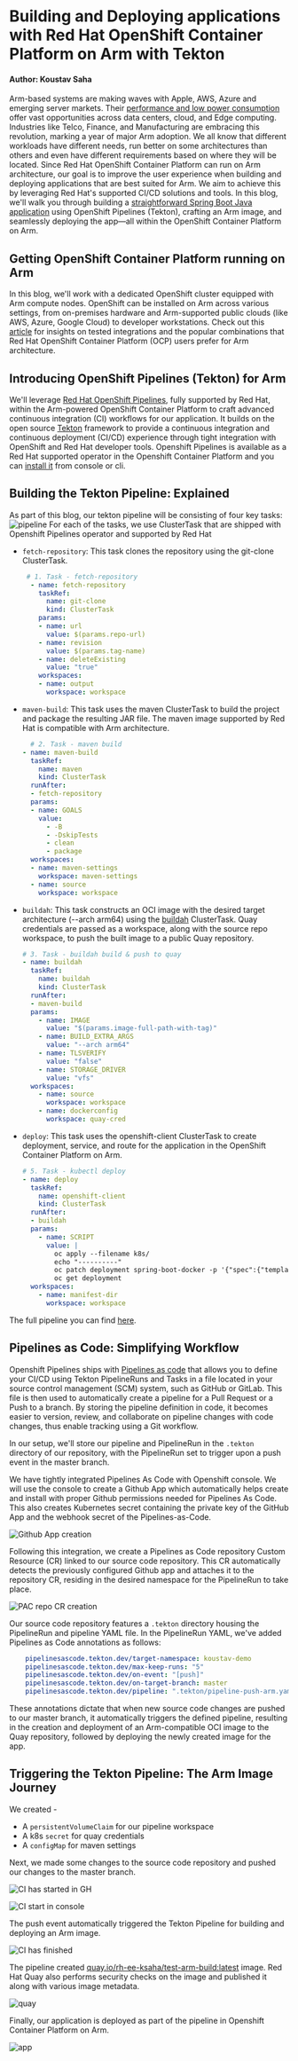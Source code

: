 # Building and Deploying applications with Red Hat OpenShift Container Platform on Arm with Tekton

#### Author: Koustav Saha

Arm-based systems are making waves with Apple, AWS, Azure and emerging server markets. Their [performance and low power consumption](https://www.arm.com/blogs/blueprint/performance-per-watt) offer vast opportunities across data centers, cloud, and Edge computing. Industries like Telco, Finance, and Manufacturing are embracing this revolution, marking a year of major Arm adoption. 
We all know that different workloads have different needs, run better on some architectures than others and even have different requirements based on where they will be located. Since Red Hat OpenShift Container Platform can run on Arm architecture, our goal is to improve the user experience when building and deploying applications that are best suited for Arm. We aim to achieve this by leveraging Red Hat's supported CI/CD solutions and tools.
In this blog, we'll walk you through building a [straightforward Spring Boot Java application](https://github.com/koustavsaha/springboot-docker-arm) using OpenShift Pipelines (Tekton), crafting an Arm image, and seamlessly deploying the app—all within the OpenShift Container Platform on Arm.

## Getting OpenShift Container Platform running on Arm
In this blog, we'll work with a dedicated OpenShift cluster equipped with Arm compute nodes. OpenShift can be installed on Arm across various settings, from on-premises hardware and Arm-supported public clouds (like AWS, Azure, Google Cloud) to developer workstations. Check out this [article](https://access.redhat.com/articles/6804741) for insights on tested integrations and the popular combinations that Red Hat OpenShift Container Platform (OCP) users prefer for Arm architecture.

## Introducing OpenShift Pipelines (Tekton) for Arm
We'll leverage [Red Hat OpenShift Pipelines](https://www.redhat.com/en/technologies/cloud-computing/openshift/pipelines#:~:text=OpenShift%20Pipelines%20provides%20a%20cloud,of%20applications%20and%20Kubernetes%20clusters.), fully supported by Red Hat, within the Arm-powered OpenShift Container Platform to craft advanced continuous integration (CI) workflows for our application. It builds on the open source [Tekton](https://tekton.dev/) framework to provide a continuous integration and continuous deployment (CI/CD) experience through tight integration with OpenShift and Red Hat developer tools. Openshift Pipelines is available as a Red Hat supported operator in the Openshift Container Platform and you can [install it](https://docs.openshift.com/pipelines/1.12/install_config/installing-pipelines.html) from console or cli. 

## Building the Tekton Pipeline: Explained
As part of this blog, our tekton pipeline will be consisting of four key tasks:
![pipeline](images/pipelineview.png)
For each of the tasks, we use ClusterTask that are shipped with Openshift Pipelines operator and supported by Red Hat

- ```fetch-repository```: This task clones the repository using the git-clone ClusterTask.
  ```YAML
   # 1. Task - fetch-repository
    - name: fetch-repository
      taskRef:
        name: git-clone
        kind: ClusterTask
      params:
      - name: url
        value: $(params.repo-url)
      - name: revision
        value: $(params.tag-name)
      - name: deleteExisting
        value: "true"
      workspaces:
      - name: output
        workspace: workspace
  ```
- ```maven-build```: This task uses the maven ClusterTask to build the project and package the resulting JAR file. The maven image supported by Red Hat is compatible with Arm architecture.
  ```YAML
    # 2. Task - maven build
  - name: maven-build
    taskRef:
      name: maven
      kind: ClusterTask
    runAfter:
    - fetch-repository
    params:
    - name: GOALS
      value:
        - -B
        - -DskipTests
        - clean
        - package
    workspaces:
    - name: maven-settings
      workspace: maven-settings
    - name: source
      workspace: workspace
  ```
- ```buildah```: This task constructs an OCI image with the desired target architecture (--arch arm64) using the [buildah](https://buildah.io/) ClusterTask. Quay credentials are passed as a workspace, along with the source repo workspace, to push the built image to a public Quay repository.
  ```YAML
  # 3. Task - buildah build & push to quay
  - name: buildah
    taskRef:
      name: buildah
      kind: ClusterTask
    runAfter:
    - maven-build
    params:
      - name: IMAGE
        value: "$(params.image-full-path-with-tag)"
      - name: BUILD_EXTRA_ARGS
        value: "--arch arm64"
      - name: TLSVERIFY
        value: "false"
      - name: STORAGE_DRIVER
        value: "vfs"
    workspaces:
      - name: source
        workspace: workspace
      - name: dockerconfig
        workspace: quay-cred
  ```
- ```deploy```: This task uses the openshift-client ClusterTask to create deployment, service, and route for the application in the OpenShift Container Platform on Arm.
  ```YAML
  # 5. Task - kubectl deploy
  - name: deploy
    taskRef:
      name: openshift-client
      kind: ClusterTask
    runAfter:
    - buildah
    params:
      - name: SCRIPT
        value: |
          oc apply --filename k8s/
          echo "----------"
          oc patch deployment spring-boot-docker -p '{"spec":{"template":{"spec":{"containers":[{"name":"myapp","image":"$(params.image-full-path-with-tag)"}]}}}}'
          oc get deployment
    workspaces:
      - name: manifest-dir
        workspace: workspace
  ```
The full pipeline you can find [here](https://github.com/koustavsaha/springboot-docker-arm/blob/master/.tekton/pipeline-push-arm.yaml). 

## Pipelines as Code: Simplifying Workflow
Openshift Pipelines ships with [Pipelines as code](https://pipelinesascode.com/) that allows you to define your CI/CD using Tekton PipelineRuns and Tasks in a file located in your source control management (SCM) system, such as GitHub or GitLab. This file is then used to automatically create a pipeline for a Pull Request or a Push to a branch. By storing the pipeline definition in code, it becomes easier to version, review, and collaborate on pipeline changes with code changes, thus enable tracking using a Git workflow.

In our setup, we'll store our pipeline and PipelineRun in the ```.tekton``` directory of our repository, with the PipelineRun set to trigger upon a push event in the master branch.

We have tightly integrated Pipelines As Code with Openshift console. We will use the console to create a Github App which automatically helps create and install with proper Github permissions needed for Pipelines As Code. This also creates Kubernetes secret containing the private key of the GitHub App and the webhook secret of the Pipelines-as-Code. 

![Github App creation](images/GHapp.png)

Following this integration, we create a Pipelines as Code repository Custom Resource (CR) linked to our source code repository. This CR automatically detects the previously configured Github app and attaches it to the repository CR, residing in the desired namespace for the PipelineRun to take place.

![PAC repo CR creation](images/PACrepocr.png)

Our source code repository features a ```.tekton``` directory housing the PipelineRun and pipeline YAML file. In the PipelineRun YAML, we've added Pipelines as Code annotations as follows:
```YAML
    pipelinesascode.tekton.dev/target-namespace: koustav-demo
    pipelinesascode.tekton.dev/max-keep-runs: "5"
    pipelinesascode.tekton.dev/on-event: "[push]"
    pipelinesascode.tekton.dev/on-target-branch: master
    pipelinesascode.tekton.dev/pipeline: ".tekton/pipeline-push-arm.yaml"
```
These annotations dictate that when new source code changes are pushed to our master branch, it automatically triggers the defined pipeline, resulting in the creation and deployment of an Arm-compatible OCI image to the Quay repository, followed by deploying the newly created image for the app.

## Triggering the Tekton Pipeline: The Arm Image Journey
We created -
- A ```persistentVolumeClaim``` for our pipeline workspace
- A k8s ```secret``` for quay credentials 
- A ```configMap``` for maven settings 

Next, we made some changes to the source code repository and pushed our changes to the master branch.

![CI has started in GH](images/CIstarting.png)

![CI start in console](images/pipelinefinished.png)

The push event automatically triggered the Tekton Pipeline for building and deploying an Arm image.

![CI has finished](images/CIfinished.png)

The pipeline created [quay.io/rh-ee-ksaha/test-arm-build:latest]() image. Red Hat Quay also performs security checks on the image and published it along with various image metadata.

![quay](images/quay.png)

Finally, our application is deployed as part of the pipeline in Openshift Container Platform on Arm. 

![app](images/app.png)

